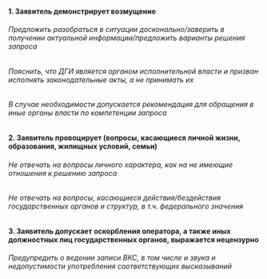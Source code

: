 #### 1. Заявитель демонстрирует возмущение
###### Предложить разобраться в ситуации досконально/заверить в получении актуальной информации/предложить варианты решения запроса
###### Пояснить, что ДГИ является органом исполнительной власти и призван исполнять законодательные акты, а не принимать их
###### В случае необходимости допускается рекомендация для обращения в иные органы власти по компетенции запроса
#### 2. Заявитель провоцирует (вопросы, касающиеся личной жизни, образования, жилищных условий, семьи)
###### Не отвечать на вопросы личного характера, как на не имеющие отношения к решению запроса
###### Не отвечать на вопросы, касающиеся действия/бездействия государственных органов и структур, в т.ч. федерального значения
#### 3. Заявитель допускает оскорбления оператора, а также иных должностных лиц государственных органов, выражается нецензурно
###### Предупредить о ведении записи ВКС, в том числе и звука и недопустимости употребления соответствующих высказываний
